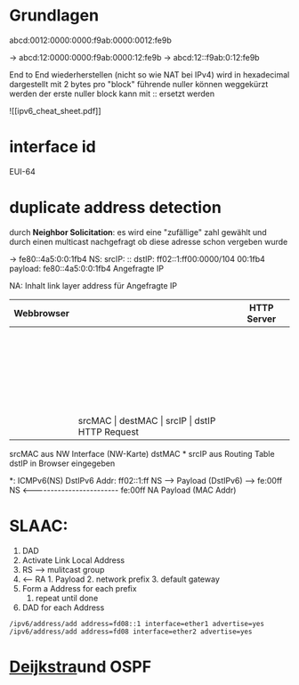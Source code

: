 # Grundlagen

abcd:0012:0000:0000:f9ab:0000:0012:fe9b

-> abcd:12:0000:0000:f9ab:0000:12:fe9b
	-> abcd:12::f9ab:0:12:fe9b

End to End wiederherstellen (nicht so wie NAT bei IPv4)
wird in hexadecimal dargestellt mit 2 bytes pro "block"
führende nuller können weggekürzt werden
der erste nuller block kann mit :: ersetzt werden

![[ipv6_cheat_sheet.pdf]]

# interface id
EUI-64

# duplicate address detection
durch **Neighbor Solicitation**:
es wird eine "zufällige" zahl gewählt und durch einen multicast nachgefragt ob diese adresse schon vergeben wurde

-> fe80::4a5:0:0:1fb4
NS:  srcIP: ::
	 dstIP: ff02::1:ff00:0000/104
                      00:1fb4
	payload:
fe80::4a5:0:0:1fb4 Angefragte IP


NA: Inhalt link layer address für Angefragte IP


| Webbrowser |                             | HTTP Server |
| ---------- | --------------------------- | ----------- |
| ­­­        |                             |             |
| ­          |                             |             |
| ­          |                             |             |
| ­          |                             |             |
| ­          |                             |             |
| ­          |                             |             |
|            | srcMAC \| destMAC \| srcIP \| dstIP HTTP Request |             |

srcMAC aus NW Interface (NW-Karte)
dstMAC *
srcIP aus Routing Table
dstIP in Browser eingegeben


\*:       ICMPv6(NS)
	   DstIPv6 Addr: ff02::1:ff
NS --> Payload (DstIPv6) --> fe:00ff
NS <------------------------ fe:00ff
	   NA Payload (MAC Addr)

# SLAAC:
1. DAD
2. Activate Link Local Address
3. RS --> mulitcast group
4.    <-- RA
	1. Payload
	2. network prefix
	3. default gateway
5. Form a Address for each prefix
	1. repeat until done
6. DAD for each Address

~~~microdic (hahahahhaha)
/ipv6/address/add address=fd08::1 interface=ether1 advertise=yes
/ipv6/address/add address=fd08 interface=ether2 advertise=yes

~~~

# [Deijkstra](https://de.wikipedia.org/wiki/Dijkstra-Algorithmus)und OSPF

